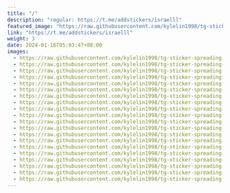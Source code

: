 ```yaml
---
title: "/"
description: "regular: https://t.me/addstickers/israelll"
featured_image: "https://raw.githubusercontent.com/kylelin1998/tg-sticker-spreading-worldwide-images/main/img/03b20457-c684-48c0-bf22-07fbf28c9924.jpg"
link: "https://t.me/addstickers/israelll"
weight: 3
date: 2024-01-16T05:03:47+08:00
images:
  - https://raw.githubusercontent.com/kylelin1998/tg-sticker-spreading-worldwide-images/main/img/03b20457-c684-48c0-bf22-07fbf28c9924.jpg
  - https://raw.githubusercontent.com/kylelin1998/tg-sticker-spreading-worldwide-images/main/img/8480fc1f-92e8-4911-a335-508a7d7b292b.jpg
  - https://raw.githubusercontent.com/kylelin1998/tg-sticker-spreading-worldwide-images/main/img/3df1051a-c348-4dc0-9971-0e073b7e5f5d.jpg
  - https://raw.githubusercontent.com/kylelin1998/tg-sticker-spreading-worldwide-images/main/img/52c27b28-9e39-457b-9562-240bc20f5f61.jpg
  - https://raw.githubusercontent.com/kylelin1998/tg-sticker-spreading-worldwide-images/main/img/c44bc54c-132e-4e6c-a96c-504d1d89ca1e.jpg
  - https://raw.githubusercontent.com/kylelin1998/tg-sticker-spreading-worldwide-images/main/img/d5c8ced0-084a-4540-9c5d-df01aaa5fe68.jpg
  - https://raw.githubusercontent.com/kylelin1998/tg-sticker-spreading-worldwide-images/main/img/7f5e7363-24e9-4b23-a41f-c89fb01dcbf7.jpg
  - https://raw.githubusercontent.com/kylelin1998/tg-sticker-spreading-worldwide-images/main/img/04fe0dbe-3773-4229-874d-94f99836bb0e.jpg
  - https://raw.githubusercontent.com/kylelin1998/tg-sticker-spreading-worldwide-images/main/img/414ecc13-9552-4293-8c3f-75a43ab51436.jpg
  - https://raw.githubusercontent.com/kylelin1998/tg-sticker-spreading-worldwide-images/main/img/6341a84f-8819-4477-8eaf-a6a076a55d2e.jpg
  - https://raw.githubusercontent.com/kylelin1998/tg-sticker-spreading-worldwide-images/main/img/e0d763ca-79f8-43e3-9fb3-7b06f0f7cb1c.jpg
  - https://raw.githubusercontent.com/kylelin1998/tg-sticker-spreading-worldwide-images/main/img/c668eae8-f626-4081-9915-29e1b5a1b1a2.jpg
  - https://raw.githubusercontent.com/kylelin1998/tg-sticker-spreading-worldwide-images/main/img/16e36755-49c6-4824-b342-b767369dd233.jpg
  - https://raw.githubusercontent.com/kylelin1998/tg-sticker-spreading-worldwide-images/main/img/cf3ae06d-54b8-41e4-8c7e-55d20bafebd9.jpg
  - https://raw.githubusercontent.com/kylelin1998/tg-sticker-spreading-worldwide-images/main/img/30d7b011-d6ec-4ae6-8173-b4d8b1c2388c.jpg
  - https://raw.githubusercontent.com/kylelin1998/tg-sticker-spreading-worldwide-images/main/img/323e5681-b669-44ed-98b6-1033cfd8786c.jpg
  - https://raw.githubusercontent.com/kylelin1998/tg-sticker-spreading-worldwide-images/main/img/c1cdc3b5-f443-4da9-844c-c896859759be.jpg
  - https://raw.githubusercontent.com/kylelin1998/tg-sticker-spreading-worldwide-images/main/img/ff9eaf77-4462-41a9-a6f6-c0d32f19a4d7.jpg
  - https://raw.githubusercontent.com/kylelin1998/tg-sticker-spreading-worldwide-images/main/img/56af37ec-2849-488b-92d7-5cbcc9f2995b.jpg
  - https://raw.githubusercontent.com/kylelin1998/tg-sticker-spreading-worldwide-images/main/img/78721406-8aae-45c2-8998-f2dd2dc57bf7.jpg
---
```

